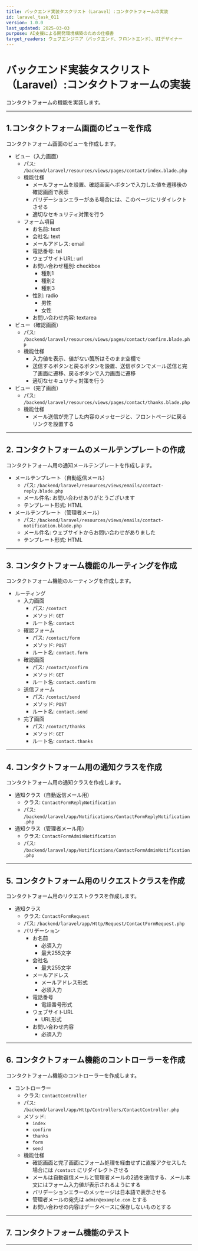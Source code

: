 ```yaml
---
title: バックエンド実装タスクリスト（Laravel）:コンタクトフォームの実装
id: laravel_task_011
version: 1.0.0
last_updated: 2025-03-03
purpose: AI支援による開発環境構築のための仕様書
target_readers: ウェブエンジニア（バックエンド、フロントエンド）、UIデザイナー
---
```


# バックエンド実装タスクリスト（Laravel）:コンタクトフォームの実装

コンタクトフォームの機能を実装します。

---

## 1.コンタクトフォーム画面のビューを作成

コンタクトフォーム画面のビューを作成します。

- ビュー（入力画面）
  - パス: `/backend/laravel/resources/views/pages/contact/index.blade.php`
  - 機能仕様
    - メールフォームを設置、確認画面へボタンで入力した値を遷移後の確認画面で表示
    - バリデーションエラーがある場合には、このページにリダイレクトさせる
    - 適切なセキュリティ対策を行う
  - フォーム項目
    - お名前: text
    - 会社名: text
    - メールアドレス: email
    - 電話番号: tel
    - ウェブサイトURL: url
    - お問い合わせ種別: checkbox
      - 種別1
      - 種別2
      - 種別3
    - 性別: radio
      - 男性
      - 女性
    - お問い合わせ内容: textarea
- ビュー（確認画面）
  - パス: `/backend/laravel/resources/views/pages/contact/confirm.blade.php`
  - 機能仕様
    - 入力値を表示、値がない箇所はそのまま空欄で
    - 送信するボタンと戻るボタンを設置、送信ボタンでメール送信と完了画面に遷移、戻るボタンで入力画面に遷移
    - 適切なセキュリティ対策を行う
- ビュー（完了画面）
  - パス: `/backend/laravel/resources/views/pages/contact/thanks.blade.php`
  - 機能仕様
    - メール送信が完了した内容のメッセージと、フロントページに戻るリンクを設置する

---

## 2. コンタクトフォームのメールテンプレートの作成

コンタクトフォーム用の通知メールテンプレートを作成します。

- メールテンプレート（自動返信メール）
  - パス: `/backend/laravel/resources/views/emails/contact-reply.blade.php`
  - メール件名: お問い合わせありがとうございます
  - テンプレート形式: HTML
- メールテンプレート（管理者メール）
  - パス: `/backend/laravel/resources/views/emails/contact-notification.blade.php`
  - メール件名: ウェブサイトからお問い合わせがありました
  - テンプレート形式: HTML

---

## 3. コンタクトフォーム機能のルーティングを作成

コンタクトフォーム機能のルーティングを作成します。

- ルーティング
  - 入力画面
    - パス: `/contact`
    - メソッド: `GET`
    - ルート名: `contact`
  - 確認フォーム
    - パス: `/contact/form`
    - メソッド: `POST`
    - ルート名: `contact.form`
  - 確認画面
    - パス: `/contact/confirm`
    - メソッド: `GET`
    - ルート名: `contact.confirm`
  - 送信フォーム
    - パス: `/contact/send`
    - メソッド: `POST`
    - ルート名: `contact.send`
  - 完了画面
    - パス: `/contact/thanks`
    - メソッド: `GET`
    - ルート名: `contact.thanks`

---

## 4. コンタクトフォーム用の通知クラスを作成

コンタクトフォーム用の通知クラスを作成します。

- 通知クラス（自動返信メール用）
  - クラス: `ContactFormReplyNotification`
  - パス: `/backend/laravel/app/Notifications/ContactFormReplyNotification.php`
- 通知クラス（管理者メール用）
  - クラス: `ContactFormAdminNotification`
  - パス: `/backend/laravel/app/Notifications/ContactFormAdminNotification.php`

---

## 5. コンタクトフォーム用のリクエストクラスを作成

コンタクトフォーム用のリクエストクラスを作成します。

- 通知クラス
  - クラス: `ContactFormRequest`
  - パス: `/backend/laravel/app/Http/Request/ContactFormRequest.php`
  - バリデーション
    - お名前
      - 必須入力
      - 最大255文字
    - 会社名
      - 最大255文字
    - メールアドレス
      - メールアドレス形式
      - 必須入力
    - 電話番号
      - 電話番号形式
    - ウェブサイトURL
      - URL形式
    - お問い合わせ内容
      - 必須入力

---

## 6. コンタクトフォーム機能のコントローラーを作成

コンタクトフォーム機能のコントローラーを作成します。

- コントローラー
  - クラス: `ContactController`
  - パス: `/backend/laravel/app/Http/Controllers/ContactController.php`
  - メソッド: 
    - `index`
    - `confirm`
    - `thanks`
    - `form`
    - `send`
  - 機能仕様
    - 確認画面と完了画面にフォーム処理を経由せずに直接アクセスした場合には `/contact` にリダイレクトさせる 
    - メールは自動返信メールと管理者メールの2通を送信する、メール本文にはフォーム入力値が表示されるようにする
    - バリデーションエラーのメッセージは日本語で表示させる
    - 管理者メールの宛先は `admin@example.com` とする
    - お問い合わせの内容はデータベースに保存しないものとする

---

## 7. コンタクトフォーム機能のテスト

---
